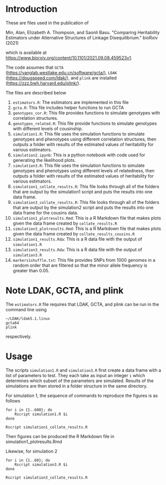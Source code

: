 # Introduction

These are files used in the publication of

Min, Alan, Elizabeth A. Thompson, and Saonli Basu. "Comparing Heritability Estimators under Alternative Structures of Linkage Disequilibrium." bioRxiv (2021)

which is available at https://www.biorxiv.org/content/10.1101/2021.09.08.459523v1. 

The code assumes that `GCTA` (https://yanglab.westlake.edu.cn/software/gcta/), `LDAK` (https://dougspeed.com/ldak/), and `plink` are installed (https://zzz.bwh.harvard.edu/plink/).

The files are described below

1. `estimators.R`: The estimators are implemented in this file 
2. `gcta.R`: This file includes helper functions to run GCTA
3. `genotypes_cor.R`: This file provides functions to simulate genotypes with correlation structures. 
4. `genotypes_related.R`: This file provide functions to simulate genotypes with different levels of cousinship.
5. `simulation1.R`: This file uses the simulation functions to simulate genotypes and phenotypes using different correlation structures, then outputs a folder with results of the estimated values of heritability for various estimators.
12. `simulation2.ipynb`: This is a python notebook with code used for generating the likelihood plots.
6. `simulation3.R`: This file uses the simulation functions to simulate genotypes and phenotypes using different levels of relatedness, then outputs a folder with results of the estimated values of heritability for various estimators. 
8. `simulation1_collate_results.R`: This file looks through all of the folders that are output by the simulation1 script and puts the results into one data frame. 
9. `simulation3_collate_results.R`: This file looks through all of the folders that are output by the simulation2 script and puts the results into one data frame for the cousins data. 
10. `simulation1_plotresults.Rmd`: This is a R Markdown file that makes plots given the data frame created by `collate_results.R`
11. `simulation3_plotresults.Rmd`: This is a R Markdown file that makes plots given the data frame created by `collate_results_cousins.R`
13. `simulation1_results.Rda`: This is a R data file with the output of `simulation1.R`
14. `simulation3_results.Rda`: This is a R data file with the output of `simulation3.R`
7. `markers1shuffle.txt`: This file provides SNPs from 1000 genomes in a random order that are filtered so that the minor allele frequency is greater than 0.05.

# Note LDAK, GCTA, and plink
The `estimators.R` file requires that LDAK, GCTA, and plink can be run in the command line using 

```
~/LDAK/ldak5.1.linux
gcta64
plink
```
respectively.

# Usage 

The scripts `simulation1.R` and `simulation3.R` first create a data frame with a list of parameters to test. They each take as input an integer `i` which determines which subset of the parameters are simulated. Results of the simulations are then stored in a folder structure in the same directory. 

For simulation 1, the sequence of commands to reproduce the figures is as follows

```
for i in {1..600}; do
	Rscript simulation1.R $i
done 

Rscript simulation1_collate_results.R
```

Then figures can be produced the R Markdown file in simulation1_plotresults.Rmd

Likewise, for simulation 2

```
for i in {1..60}; do
	Rscript simulation3.R $i
done 

Rscript simulation3_collate_results.R
```


